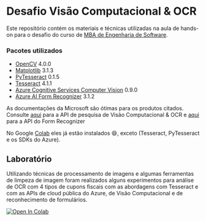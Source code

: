 # Desafio Visão Computacional & OCR

Este repositório contém os materiais e técnicas utilizadas na aula de hands-on para o desafio do curso de [MBA de Engenharia de Software](https://www.fiap.com.br/online/mba/mba-em-engenharia-de-software/).

### Pacotes utilizados

* [OpenCV](https://opencv.org/) 4.0.0
* [Matplotlib](https://matplotlib.org/) 3.1.3 
* [PyTesseract](https://matplotlib.org/) 0.1.5
* [Tesseract](https://github.com/tesseract-ocr/tesseract) 4.1.1
* [Azure Cognitive Services Computer Vision](https://pypi.org/project/azure-cognitiveservices-vision-computervision/) 0.9.0
* [Azure AI Form Recognizer](https://pypi.org/project/azure-ai-formrecognizer/) 3.1.2

As documentações da Microsoft são ótimas para os produtos citados. Consulte [aqui](https://docs.microsoft.com/pt-br/azure/cognitive-services/computer-vision/overview-ocr) para a API de pesquisa de Visão Computacional & OCR e [aqui](https://docs.microsoft.com/en-us/azure/applied-ai-services/form-recognizer/) para a API do Form Recognizer

No Google [Colab](https://colab.research.google.com/) eles já estão instalados 😄, exceto (Tesseract, PyTesseract e os SDKs do Azure).


## Laboratório

Utilizando técnicas de processamento de imagens e algumas ferramentas de limpeza de imagem foram realizados alguns experimentos para análise de OCR com 4 tipos de cupons fiscais com as abordagens com Tesseract e com as APIs de cloud pública do Azure, de Visão Computacional e de reconhecimento de formulários.

[![Open In Colab](https://colab.research.google.com/assets/colab-badge.svg)](https://colab.research.google.com/github/michelpf/fiap-on-challenge-ocr/blob/master/hands-on-visao-computacional-ocr.ipynb)
